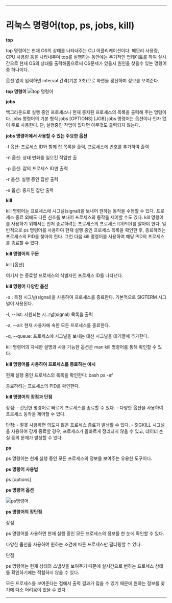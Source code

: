 ***
# 리눅스 명령어(top, ps, jobs, kill)

**top**

top 명령어는 현재 OS의 상태를 나타내주는 CLI 어플리케이션이다.
메모리 사용량, CPU 사용량 등을 나타내주며 top를 실행하는 동안에는 주기적인 업데이트를 하여 실시간으로 현재 OS의 상태를 출력해줌으로써 OS문제가 있을시 원인을 찾을수 있는 명령어 중 하나이다.

옵션 없이 입력하면 interval 간격(기본 3초)으로 화면을 갱신하며 정보를 보여준다.


**top 명령어**
![top 명령어](https://github.com/jieun2ms/sw/assets/166901411/d171a998-5a4e-4e87-85e1-06a0d8c451ee)



**jobs**

백그라운드로 실행 중인 프로세스나 현재 중지된 프로세스의 목록을 출력해 주는 명령이다.
jobs 명령어의 기본 형식
jobs [OPTIONS] [JOB]
jobs 명령어는 옵션이나 인자 없이 주로 사용한다. 단, 실행중인 작업이 없다면 아무것도 출력되지 않는다.

**jobs 명령어에서 사용할 수 있는 주요한 옵션**

-l 옵션: 프로세스 ID와 함께 잡 목록을 출력, 프로세스에 번호를 추가하여 출력

-n 옵션: 상태 변화를 일으킨 작업만 출

-p 옵션: 잡의 프로세스 ID만 출력

-r 옵션: 실행 중인 잡만 출력

-s 옵션: 중지된 잡만 출력



**kill**

kill 명령어는 프로세스에 시그널(signal)을 보내어 원하는 동작을 수행할 수 있다. 
프로세스 종료 외에도 다른 신호를 보내어 프로세스의 동작을 제어할 수도 있다.
kill 명령어를 사용하기 위해서는 먼저 종료하려는 프로세스의 프로세스 ID(PID)를 알아야 한다. 
일반적으로 ps 명령어를 사용하여 현재 실행 중인 프로세스 목록을 확인한 후, 종료하려는 프로세스의 PID를 찾아야 한다. 그런 다음 kill 명령어를 사용하여 해당 PID의 프로세스를 종료할 수 있다.

**kill 명령어의 구문**

kill [옵션] <PID>

여기서 <PID>는 종료할 프로세스의 식별자인 프로세스 ID를 나타낸다.


**kill 명령어 다양한 옵션**

-s <signal>: 특정 시그널(signal)을 사용하여 프로세스를 종료한다. 기본적으로 SIGTERM 시그널이 사용된다.

-l, --list: 지원되는 시그널(signal) 목록을 출력

-a, --all: 현재 사용자에 속한 모든 프로세스를 종료한다.

-q, --queue: 프로세스에 시그널을 보내는 대신 시그널을 대기열에 추가한다.

kill 명령어의 자세한 설명과 사용 가능한 옵션은 man kill 명령어를 통해 확인할 수 있다.


**kill 명령어를 사용하여 프로세스를 종료하는 예시**

현재 실행 중인 프로세스의 목록을 확인한다: bash ps -ef

종료하려는 프로세스의 PID를 확인한다.

**kill 명령어의 장점과 단점**

장점: - 간단한 명령어로 빠르게 프로세스를 종료할 수 있다. - 다양한 옵션을 사용하여 프로세스 동작을 제어할 수 있다.

단점: - 잘못 사용하면 의도치 않은 프로세스 종료가 발생할 수 있다. - SIGKILL 시그널을 사용하여 강제 종료할 경우, 프로세스가 올바르게 정리되지 않을 수 있고, 데이터 손실 등의 문제가 발생할 수 있다.



**ps**

ps 명령어는 현재 실행 중인 모든 프로세스의 정보를 보여주는 유용한 도구이다.

**ps 명령어 사용법**

ps [options]

**ps 명령어 옵션**

![ps명령어](https://github.com/jieun2ms/sw/assets/166901411/95e72350-4d81-417b-b62d-a593cf9f8fba)


**ps 명령어의 장단점**

장점

ps 명령어를 사용하면 현재 실행 중인 모든 프로세스의 정보를 한 눈에 확인할 수 있다.

다양한 옵션을 사용하여 원하는 조건에 따른 프로세스만 필터링할 수 있다.

단점

ps 명령어는 현재 상태의 스냅샷을 보여주기 때문에 실시간으로 변하는 프로세스 상태를 확인하기에는 적합하지 않을 수 있다.

모든 프로세스를 보여준다는 점에서 출력 결과가 많을 수 있기 때문에 원하는 정보를 찾기에 다소 어려움이 있을 수 있다.
***
